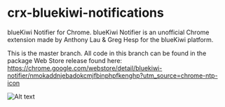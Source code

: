 crx-bluekiwi-notifications
==========================

blueKiwi Notifier for Chrome.
blueKiwi Notifier is an unofficial Chrome extension made by Anthony Lau & Greg Hesp for the blueKiwi platform.

This is the master branch.  All code in this branch can be found in the package Web Store release found here:
https://chrome.google.com/webstore/detail/bluekiwi-notifier/nmokaddnjebadokcmjfbinphpfkenghp?utm_source=chrome-ntp-icon

![Alt text](http://instacod.es/file/74330)



